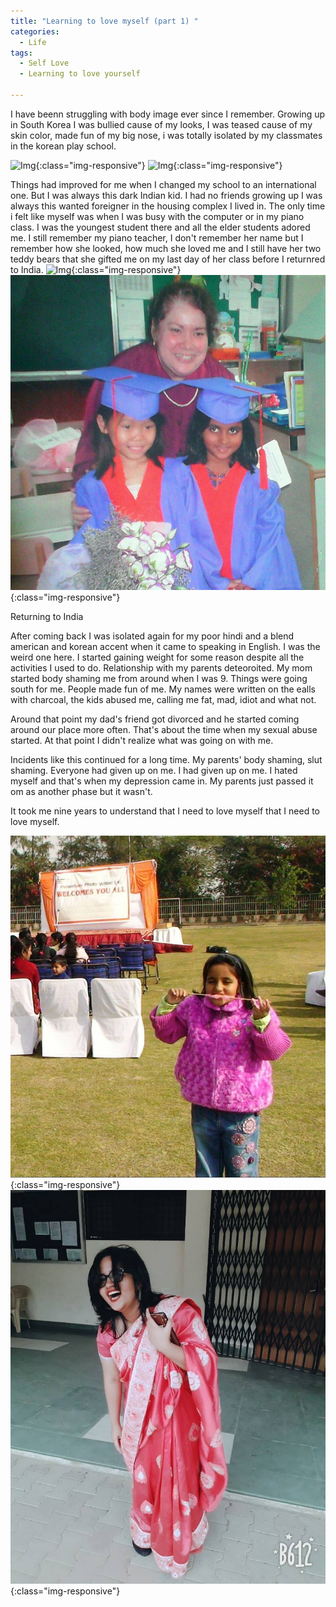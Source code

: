 ```yaml
---
title: "Learning to love myself (part 1) "
categories:
  - Life
tags:
  - Self Love
  - Learning to love yourself

---
```



I have beenn struggling with body image ever since I remember. Growing up in South Korea I was bullied cause of my looks, I was teased cause of my skin color, made fun of  my big nose, i was totally isolated by my classmates in the korean play school.

![Img](/assets/images/1796554-446207605512427-1569563918_n.jpg  "Img"){:class="img-responsive"}
![Img](/assets/images/18033361-1036582023141646-6185210026810917044-n.jpg  "Img"){:class="img-responsive"}

 Things had improved for me when I changed my school to an international one. But I was always this dark Indian kid. I had no friends growing up I was always this wanted foreigner in the housing complex I lived in. The only time i felt like myself was when I was busy with the computer or in my piano class. I was the youngest student there and all the elder students adored me. I still remember my piano teacher, I don't remember her name but I remember how she looked, how much she loved me and I still have her two teddy bears that she gifted me on my last day of her class before I returnred to India.
![Img](/assets/images/10603362-543320639134456-1106143467403583185-n.jpg  "Img"){:class="img-responsive"}
![Img](/assets/images/1959290_446261842173670_1527204292_n.jpg  "Img"){:class="img-responsive"}


Returning to India

After coming back I was isolated again for my poor hindi and a blend american and korean accent when it came to speaking in English. I was the weird one here. I started gaining weight for some reason despite all the activities I used to do. Relationship with my parents deteoroited. My mom started body shaming me from around when I was 9. Things were going south for  me. People made fun of me. My names were written on the ealls with charcoal, the kids abused me, calling me fat, mad, idiot and what not. 

Around that point my dad's friend got divorced and he started coming around our place more often. That's about the time when my sexual abuse started. At that point I didn't realize what was going on with me.

Incidents like this continued for a long time. My parents' body shaming, slut shaming. Everyone had given up on me. I had given up on me. I hated myself and that's when my depression came in. My parents just passed it om as another phase but it wasn't. 

It took me nine years to understand that I need to love myself that I need to love myself. 

![Img](/assets/images/15085595_932611913538658_8445468709318338081_n.jpg  "Img"){:class="img-responsive"}
![Img](/assets/images/45751607_1467461596720351_271735442582274048_n.jpg  "Img"){:class="img-responsive"}





